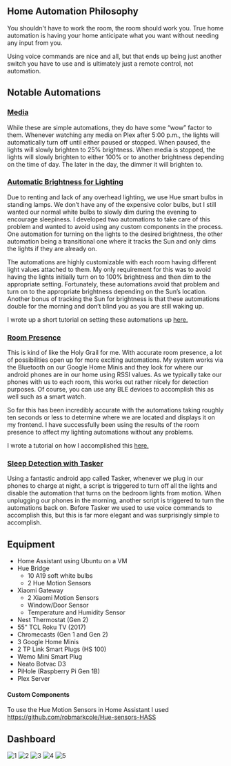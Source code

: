 ## Home Automation Philosophy

You shouldn't have to work the room, the room should work you. True home automation is having your home anticipate what you want without needing any input from you.

Using voice commands are nice and all, but that ends up being just another switch you have to use and is ultimately just a remote control, not automation.

## Notable Automations
### [Media](https://github.com/seangreen2/home_assistant/blob/master/automations/media_living_room.yaml)

While these are simple automations, they do have some “wow” factor to them. Whenever watching any media on Plex after 5:00 p.m., the lights will automatically turn off until either paused or stopped. When paused, the lights will slowly brighten to 25% brightness. When media is stopped, the lights will slowly brighten to either 100% or to another brightness depending on the time of day. The later in the day, the dimmer it will brighten to.

### [Automatic Brightness for Lighting](https://github.com/seangreen2/home_assistant/blob/master/automations/living_room_lights.yaml)

Due to renting and lack of any overhead lighting, we use Hue smart bulbs in standing lamps. We don’t have any of the expensive color bulbs, but I still wanted our normal white bulbs to slowly dim during the evening to encourage sleepiness. I developed two automations to take care of this problem and wanted to avoid using any custom components in the process. One automation for turning on the lights to the desired brightness, the other automation being a transitional one where it tracks the Sun and only dims the lights if they are already on.

The automations are highly customizable with each room having different light values attached to them. My only requirement for this was to avoid having the lights initially turn on to 100% brightness and then dim to the appropriate setting. Fortunately, these automations avoid that problem and turn on to the appropriate brightness depending on the Sun’s location. Another bonus of tracking the Sun for brightness is that these automations double for the morning and don’t blind you as you are still waking up.

I wrote up a short tutorial on setting these automations up [here.](https://www.reddit.com/r/homeassistant/comments/a8h5tu/heres_a_simple_automation_to_have_your_lights/)

### [Room Presence](https://github.com/seangreen2/home_assistant/blob/master/automations/room_presence_sean.yaml)

This is kind of like the Holy Grail for me. With accurate room presence, a lot of possibilities open up for more exciting automations. My system works via the Bluetooth on our Google Home Minis and they look for where our android phones are in our home using RSSI values. As we typically take our phones with us to each room, this works out rather nicely for detection purposes. Of course, you can use any BLE devices to accomplish this as well such as a smart watch.

So far this has been incredibly accurate with the automations taking roughly ten seconds or less to determine where we are located and displays it on my frontend. I have successfully been using the results of the room presence to affect my lighting automations without any problems.

I wrote a tutorial on how I accomplished this [here.](https://www.reddit.com/r/homeassistant/comments/a9sj4y/i_successfully_got_room_presence_working_using/)

### [Sleep Detection with Tasker](https://github.com/seangreen2/home_assistant/blob/master/scripts.yaml)

Using a fantastic android app called Tasker, whenever we plug in our phones to charge at night, a script is triggered to turn off all the lights and disable the automation that turns on the bedroom lights from motion. When unplugging our phones in the morning, another script is triggered to turn the automations back on. Before Tasker we used to use voice commands to accomplish this, but this is far more elegant and was surprisingly simple to accomplish.

## Equipment
- Home Assistant using Ubuntu on a VM
- Hue Bridge
  - 10 A19 soft white bulbs
  - 2 Hue Motion Sensors
- Xiaomi Gateway
  - 2 Xiaomi Motion Sensors
  - Window/Door Sensor
  - Temperature and Humidity Sensor
- Nest Thermostat (Gen 2)
- 55" TCL Roku TV (2017)
- Chromecasts (Gen 1 and Gen 2)
- 3 Google Home Minis
- 2 TP Link Smart Plugs (HS 100)
- Wemo Mini Smart Plug
- Neato Botvac D3
- PiHole (Raspberry Pi Gen 1B)
- Plex Server

#### Custom Components
To use the Hue Motion Sensors in Home Assistant I used https://github.com/robmarkcole/Hue-sensors-HASS

## Dashboard
![1](https://i.imgur.com/eQiPeQr.jpg)
![2](https://i.imgur.com/ETI6aEs.jpg)
![3](https://i.imgur.com/i4bC3HA.jpg)
![4](https://i.imgur.com/ZuTkEBc.jpg)
![5](https://i.imgur.com/wvB9JgS.jpg)
